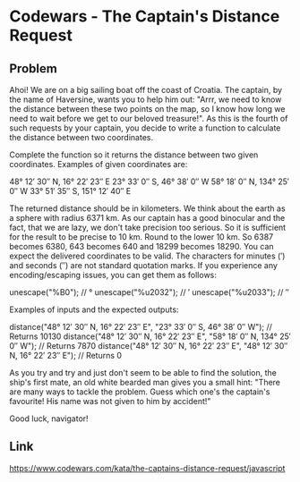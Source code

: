 # Codewars - The Captain's Distance Request

## Problem
Ahoi!
We are on a big sailing boat off the coast of Croatia. The captain, by the name of Haversine, wants you to help him out: "Arrr, we need to know the distance between these two points on the map, so I know how long we need to wait before we get to our beloved treasure!". As this is the fourth of such requests by your captain, you decide to write a function to calculate the distance between two coordinates.

Complete the function so it returns the distance between two given coordinates. Examples of given coordinates are:

48° 12′ 30″ N, 16° 22′ 23″ E
23° 33′ 0″ S, 46° 38′ 0″ W
58° 18′ 0″ N, 134° 25′ 0″ W
33° 51′ 35″ S, 151° 12′ 40″ E

The returned distance should be in kilometers.
We think about the earth as a sphere with radius 6371 km.
As our captain has a good binocular and the fact, that we are lazy, we don't take precision too serious. So it is sufficient for the result to be precise to 10 km. Round to the lower 10 km. So 6387 becomes 6380, 643 becomes 640 and 18299 becomes 18290.
You can expect the delivered coordinates to be valid.
The characters for minutes (′) and seconds (″) are not standard quotation marks. If you experience any encoding/escaping issues, you can get them as follows:

unescape("%B0"); // °
unescape("%u2032"); // ′
unescape("%u2033"); // ″


Examples of inputs and the expected outputs:

distance("48° 12′ 30″ N, 16° 22′ 23″ E", "23° 33′ 0″ S, 46° 38′ 0″ W");
// Returns 10130
distance("48° 12′ 30″ N, 16° 22′ 23″ E", "58° 18′ 0″ N, 134° 25′ 0″ W");
// Returns 7870
distance("48° 12′ 30″ N, 16° 22′ 23″ E", "48° 12′ 30″ N, 16° 22′ 23″ E");
// Returns 0

As you try and try and just don't seem to be able to find the solution, the ship's first mate, an old white bearded man gives you a small hint: "There are many ways to tackle the problem. Guess which one's the captain's favourite! His name was not given to him by accident!"

Good luck, navigator!
## Link
https://www.codewars.com/kata/the-captains-distance-request/javascript
